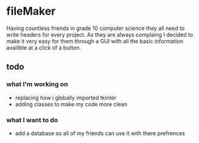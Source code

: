# fileMaker
Having countless friends in grade 10 computer science they all need to write headers for every project. As they are always complaing I decided to make it very easy for them through a GUI with all the basic information availible at a click of a button. 

## todo

### what I'm working on
  - replacing how i globally imported tkinter
  - adding classes to make my code more clean
  
### what I want to do
  - add a database so all of my friends can use it with there prefrences
